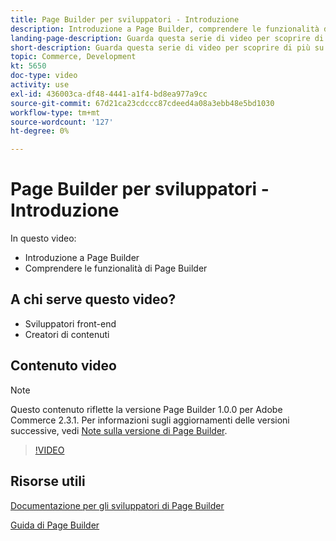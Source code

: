 ```yaml
---
title: Page Builder per sviluppatori - Introduzione
description: Introduzione a Page Builder, comprendere le funzionalità di Page Builder
landing-page-description: Guarda questa serie di video per scoprire di più su Page Builder e su come estenderlo per creare [!DNL Commerce] esperienze vetrina.
short-description: Guarda questa serie di video per scoprire di più su Page Builder e su come estenderlo per creare [!DNL Commerce] esperienze vetrina.
topic: Commerce, Development
kt: 5650
doc-type: video
activity: use
exl-id: 436003ca-df48-4441-a1f4-bd8ea977a9cc
source-git-commit: 67d21ca23cdccc87cdeed4a08a3ebb48e5bd1030
workflow-type: tm+mt
source-wordcount: '127'
ht-degree: 0%

---
```


# Page Builder per sviluppatori - Introduzione

In questo video:

- Introduzione a Page Builder
- Comprendere le funzionalità di Page Builder

## A chi serve questo video?

- Sviluppatori front-end
- Creatori di contenuti

## Contenuto video

>[!NOTE]
>
>Questo contenuto riflette la versione Page Builder 1.0.0 per Adobe Commerce 2.3.1. Per informazioni sugli aggiornamenti delle versioni successive, vedi [Note sulla versione di Page Builder](https://experienceleague.adobe.com/docs/commerce-admin/page-builder/release-notes.html).

>[!VIDEO](https://video.tv.adobe.com/v/35709?quality=12&learn=on)

## Risorse utili

[Documentazione per gli sviluppatori di Page Builder](https://developer.adobe.com/commerce/frontend-core/page-builder/)

[Guida di Page Builder](https://experienceleague.adobe.com/docs/commerce-admin/page-builder/introduction.html)
